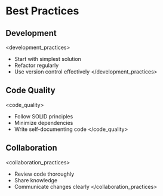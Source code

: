 # Best Practices

## Development

<development_practices>
- Start with simplest solution
- Refactor regularly
- Use version control effectively
</development_practices>

## Code Quality

<code_quality>
- Follow SOLID principles
- Minimize dependencies
- Write self-documenting code
</code_quality>

## Collaboration

<collaboration_practices>
- Review code thoroughly
- Share knowledge
- Communicate changes clearly
</collaboration_practices>
